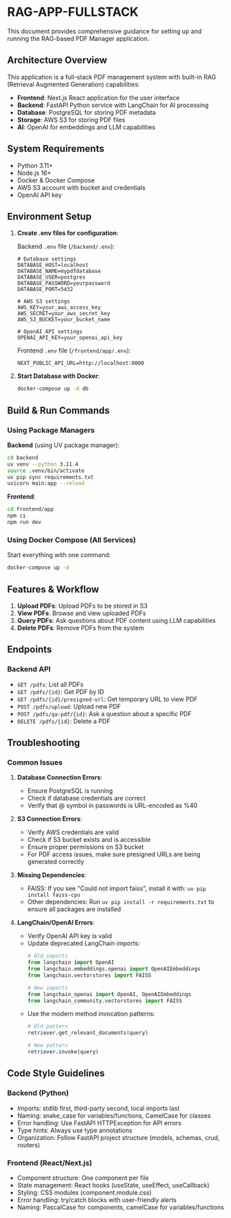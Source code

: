 # RAG-APP-FULLSTACK

This document provides comprehensive guidance for setting up and running the RAG-based PDF Manager application.

## Architecture Overview

This application is a full-stack PDF management system with built-in RAG (Retrieval Augmented Generation) capabilities:

- **Frontend**: Next.js React application for the user interface
- **Backend**: FastAPI Python service with LangChain for AI processing
- **Database**: PostgreSQL for storing PDF metadata
- **Storage**: AWS S3 for storing PDF files
- **AI**: OpenAI for embeddings and LLM capabilities

## System Requirements

- Python 3.11+
- Node.js 16+
- Docker & Docker Compose
- AWS S3 account with bucket and credentials
- OpenAI API key

## Environment Setup

1. **Create .env files for configuration**:

   Backend `.env` file (`/backend/.env`):
   ```
   # Database settings
   DATABASE_HOST=localhost
   DATABASE_NAME=mypdfdatabase
   DATABASE_USER=postgres
   DATABASE_PASSWORD=yourpassword
   DATABASE_PORT=5432

   # AWS S3 settings
   AWS_KEY=your_aws_access_key
   AWS_SECRET=your_aws_secret_key
   AWS_S3_BUCKET=your_bucket_name

   # OpenAI API settings
   OPENAI_API_KEY=your_openai_api_key
   ```

   Frontend `.env` file (`/frontend/app/.env`):
   ```
   NEXT_PUBLIC_API_URL=http://localhost:8000
   ```

2. **Start Database with Docker**:
   ```bash
   docker-compose up -d db
   ```

## Build & Run Commands

### Using Package Managers

**Backend** (using UV package manager):
```bash
cd backend
uv venv --python 3.11.4
source .venv/bin/activate
uv pip sync requirements.txt
uvicorn main:app --reload
```

**Frontend**:
```bash
cd frontend/app
npm ci
npm run dev
```

### Using Docker Compose (All Services)

Start everything with one command:
```bash
docker-compose up -d
```

## Features & Workflow

1. **Upload PDFs**: Upload PDFs to be stored in S3
2. **View PDFs**: Browse and view uploaded PDFs
3. **Query PDFs**: Ask questions about PDF content using LLM capabilities
4. **Delete PDFs**: Remove PDFs from the system

## Endpoints

### Backend API

- `GET /pdfs`: List all PDFs
- `GET /pdfs/{id}`: Get PDF by ID
- `GET /pdfs/{id}/presigned-url`: Get temporary URL to view PDF
- `POST /pdfs/upload`: Upload new PDF
- `POST /pdfs/qa-pdf/{id}`: Ask a question about a specific PDF
- `DELETE /pdfs/{id}`: Delete a PDF

## Troubleshooting

### Common Issues

1. **Database Connection Errors**:
   - Ensure PostgreSQL is running
   - Check if database credentials are correct
   - Verify that @ symbol in passwords is URL-encoded as %40

2. **S3 Connection Errors**:
   - Verify AWS credentials are valid
   - Check if S3 bucket exists and is accessible
   - Ensure proper permissions on S3 bucket
   - For PDF access issues, make sure presigned URLs are being generated correctly

3. **Missing Dependencies**:
   - FAISS: If you see "Could not import faiss", install it with: `uv pip install faiss-cpu`
   - Other dependencies: Run `uv pip install -r requirements.txt` to ensure all packages are installed

4. **LangChain/OpenAI Errors**:
   - Verify OpenAI API key is valid
   - Update deprecated LangChain imports:
     ```python
     # Old imports
     from langchain import OpenAI
     from langchain.embeddings.openai import OpenAIEmbeddings
     from langchain.vectorstores import FAISS
     
     # New imports
     from langchain_openai import OpenAI, OpenAIEmbeddings
     from langchain_community.vectorstores import FAISS
     ```
   - Use the modern method invocation patterns:
     ```python
     # Old pattern
     retriever.get_relevant_documents(query)
     
     # New pattern
     retriever.invoke(query)
     ```

## Code Style Guidelines

### Backend (Python)
* Imports: stdlib first, third-party second, local imports last
* Naming: snake_case for variables/functions, CamelCase for classes
* Error handling: Use FastAPI HTTPException for API errors
* Type hints: Always use type annotations
* Organization: Follow FastAPI project structure (models, schemas, crud, routers)

### Frontend (React/Next.js)
* Component structure: One component per file
* State management: React hooks (useState, useEffect, useCallback)
* Styling: CSS modules (component.module.css)
* Error handling: try/catch blocks with user-friendly alerts
* Naming: PascalCase for components, camelCase for variables/functions